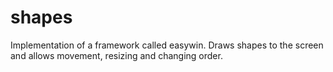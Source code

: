 # shapes
Implementation of a framework called easywin. Draws shapes to the screen and allows movement, resizing and changing order.
